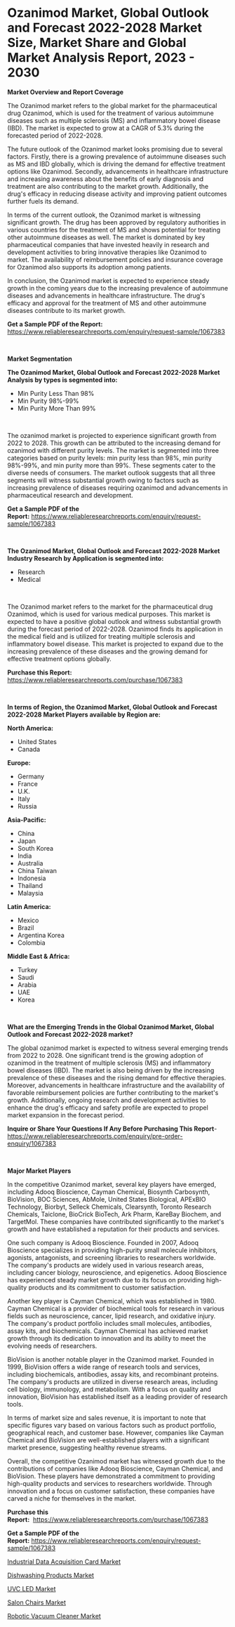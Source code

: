 <p><h1>Ozanimod Market, Global Outlook and Forecast 2022-2028 Market Size, Market Share and Global Market Analysis Report, 2023 - 2030</h1></p><p><strong>Market Overview and Report Coverage</strong></p>
<p><p>The Ozanimod market refers to the global market for the pharmaceutical drug Ozanimod, which is used for the treatment of various autoimmune diseases such as multiple sclerosis (MS) and inflammatory bowel disease (IBD). The market is expected to grow at a CAGR of 5.3% during the forecasted period of 2022-2028.</p><p>The future outlook of the Ozanimod market looks promising due to several factors. Firstly, there is a growing prevalence of autoimmune diseases such as MS and IBD globally, which is driving the demand for effective treatment options like Ozanimod. Secondly, advancements in healthcare infrastructure and increasing awareness about the benefits of early diagnosis and treatment are also contributing to the market growth. Additionally, the drug's efficacy in reducing disease activity and improving patient outcomes further fuels its demand.</p><p>In terms of the current outlook, the Ozanimod market is witnessing significant growth. The drug has been approved by regulatory authorities in various countries for the treatment of MS and shows potential for treating other autoimmune diseases as well. The market is dominated by key pharmaceutical companies that have invested heavily in research and development activities to bring innovative therapies like Ozanimod to market. The availability of reimbursement policies and insurance coverage for Ozanimod also supports its adoption among patients.</p><p>In conclusion, the Ozanimod market is expected to experience steady growth in the coming years due to the increasing prevalence of autoimmune diseases and advancements in healthcare infrastructure. The drug's efficacy and approval for the treatment of MS and other autoimmune diseases contribute to its market growth.</p></p>
<p><strong>Get a Sample PDF of the Report:</strong> <a href="https://www.reliableresearchreports.com/enquiry/request-sample/1067383">https://www.reliableresearchreports.com/enquiry/request-sample/1067383</a></p>
<p>&nbsp;</p>
<p><strong>Market Segmentation</strong></p>
<p><strong>The Ozanimod Market, Global Outlook and Forecast 2022-2028 Market Analysis by types is segmented into:</strong></p>
<p><ul><li>Min Purity Less Than 98%</li><li>Min Purity 98%-99%</li><li>Min Purity More Than 99%</li></ul></p>
<p>&nbsp;</p>
<p><p>The ozanimod market is projected to experience significant growth from 2022 to 2028. This growth can be attributed to the increasing demand for ozanimod with different purity levels. The market is segmented into three categories based on purity levels: min purity less than 98%, min purity 98%-99%, and min purity more than 99%. These segments cater to the diverse needs of consumers. The market outlook suggests that all three segments will witness substantial growth owing to factors such as increasing prevalence of diseases requiring ozanimod and advancements in pharmaceutical research and development.</p></p>
<p><strong>Get a Sample PDF of the Report:</strong>&nbsp;<a href="https://www.reliableresearchreports.com/enquiry/request-sample/1067383">https://www.reliableresearchreports.com/enquiry/request-sample/1067383</a></p>
<p>&nbsp;</p>
<p><strong>The Ozanimod Market, Global Outlook and Forecast 2022-2028 Market Industry Research by Application is segmented into:</strong></p>
<p><ul><li>Research</li><li>Medical</li></ul></p>
<p>&nbsp;</p>
<p><p>The Ozanimod market refers to the market for the pharmaceutical drug Ozanimod, which is used for various medical purposes. This market is expected to have a positive global outlook and witness substantial growth during the forecast period of 2022-2028. Ozanimod finds its application in the medical field and is utilized for treating multiple sclerosis and inflammatory bowel disease. This market is projected to expand due to the increasing prevalence of these diseases and the growing demand for effective treatment options globally.</p></p>
<p><strong>Purchase this Report:</strong>&nbsp; <a href="https://www.reliableresearchreports.com/purchase/1067383">https://www.reliableresearchreports.com/purchase/1067383</a></p>
<p>&nbsp;</p>
<p><strong>In terms of Region, the Ozanimod Market, Global Outlook and Forecast 2022-2028 Market Players available by Region are:</strong></p>
<p>
    <p> <strong> North America: </strong>
        <ul>
            <li>United States</li>
            <li>Canada</li>
        </ul>
        </p> 
    <p> <strong> Europe: </strong>
        <ul>
            <li>Germany</li>
            <li>France</li>
            <li>U.K.</li>
            <li>Italy</li>
            <li>Russia</li>
        </ul>
        </p> 
    <p> <strong> Asia-Pacific: </strong>
        <ul>
            <li>China</li>
            <li>Japan</li>
            <li>South Korea</li>
            <li>India</li>
            <li>Australia</li>
            <li>China Taiwan</li>
            <li>Indonesia</li>
            <li>Thailand</li>
            <li>Malaysia</li>
        </ul>
        </p> 
    <p> <strong> Latin America: </strong>
        <ul>
            <li>Mexico</li>
            <li>Brazil</li>
            <li>Argentina Korea</li>
            <li>Colombia</li>
        </ul>
        </p> 
    <p> <strong> Middle East & Africa: </strong>
        <ul>
            <li>Turkey</li>
            <li>Saudi</li>
            <li>Arabia</li>
            <li>UAE</li>
            <li>Korea</li>
        </ul>
    </p>
    </p>
<p>&nbsp;</p>
<p><strong>What are the Emerging Trends in the Global Ozanimod Market, Global Outlook and Forecast 2022-2028 market?</strong></p>
<p><p>The global ozanimod market is expected to witness several emerging trends from 2022 to 2028. One significant trend is the growing adoption of ozanimod in the treatment of multiple sclerosis (MS) and inflammatory bowel diseases (IBD). The market is also being driven by the increasing prevalence of these diseases and the rising demand for effective therapies. Moreover, advancements in healthcare infrastructure and the availability of favorable reimbursement policies are further contributing to the market's growth. Additionally, ongoing research and development activities to enhance the drug's efficacy and safety profile are expected to propel market expansion in the forecast period.</p></p>
<p><strong>Inquire or Share Your Questions If Any Before Purchasing This Report</strong>- <a href="https://www.reliableresearchreports.com/enquiry/pre-order-enquiry/1067383">https://www.reliableresearchreports.com/enquiry/pre-order-enquiry/1067383</a></p>
<p>&nbsp;</p>
<p><strong>Major Market Players</strong></p>
<p><p>In the competitive Ozanimod market, several key players have emerged, including Adooq Bioscience, Cayman Chemical, Biosynth Carbosynth, BioVision, BOC Sciences, AbMole, United States Biological, APExBIO Technology, Biorbyt, Selleck Chemicals, Clearsynth, Toronto Research Chemicals, Taiclone, BioCrick BioTech, Ark Pharm, KareBay Biochem, and TargetMol. These companies have contributed significantly to the market's growth and have established a reputation for their products and services.</p><p>One such company is Adooq Bioscience. Founded in 2007, Adooq Bioscience specializes in providing high-purity small molecule inhibitors, agonists, antagonists, and screening libraries to researchers worldwide. The company's products are widely used in various research areas, including cancer biology, neuroscience, and epigenetics. Adooq Bioscience has experienced steady market growth due to its focus on providing high-quality products and its commitment to customer satisfaction.</p><p>Another key player is Cayman Chemical, which was established in 1980. Cayman Chemical is a provider of biochemical tools for research in various fields such as neuroscience, cancer, lipid research, and oxidative injury. The company's product portfolio includes small molecules, antibodies, assay kits, and biochemicals. Cayman Chemical has achieved market growth through its dedication to innovation and its ability to meet the evolving needs of researchers.</p><p>BioVision is another notable player in the Ozanimod market. Founded in 1999, BioVision offers a wide range of research tools and services, including biochemicals, antibodies, assay kits, and recombinant proteins. The company's products are utilized in diverse research areas, including cell biology, immunology, and metabolism. With a focus on quality and innovation, BioVision has established itself as a leading provider of research tools.</p><p>In terms of market size and sales revenue, it is important to note that specific figures vary based on various factors such as product portfolio, geographical reach, and customer base. However, companies like Cayman Chemical and BioVision are well-established players with a significant market presence, suggesting healthy revenue streams.</p><p>Overall, the competitive Ozanimod market has witnessed growth due to the contributions of companies like Adooq Bioscience, Cayman Chemical, and BioVision. These players have demonstrated a commitment to providing high-quality products and services to researchers worldwide. Through innovation and a focus on customer satisfaction, these companies have carved a niche for themselves in the market.</p></p>
<p><strong>Purchase this Report:</strong>&nbsp;&nbsp;<a href="https://www.reliableresearchreports.com/purchase/1067383">https://www.reliableresearchreports.com/purchase/1067383</a></p>
<p></p>
<p><strong>Get a Sample PDF of the Report:</strong>&nbsp;<a href="https://www.reliableresearchreports.com/enquiry/request-sample/1067383">https://www.reliableresearchreports.com/enquiry/request-sample/1067383</a></p>
<p><p><a href="https://www.reportprime.com/industrial-data-acquisition-card-r5441">Industrial Data Acquisition Card Market</a></p><p><a href="https://medium.com/@favor.case.flash/dishwashing-products-market-size-growth-forecast-2023-2030-52fefec1fc48">Dishwashing Products Market</a></p><p><a href="https://www.linkedin.com/pulse/uvc-led-market-size-2023-2030-global-industrial-analysis-key-drpxe/">UVC LED Market</a></p><p><a href="https://medium.com/@blow.allow.stir/salon-chairs-market-size-growth-forecast-2023-2030-ac09af72906d">Salon Chairs Market</a></p><p><a href="https://www.linkedin.com/pulse/robotic-vacuum-cleaner-market-challenges-opportunities-growth-pfcze/">Robotic Vacuum Cleaner Market</a></p></p>